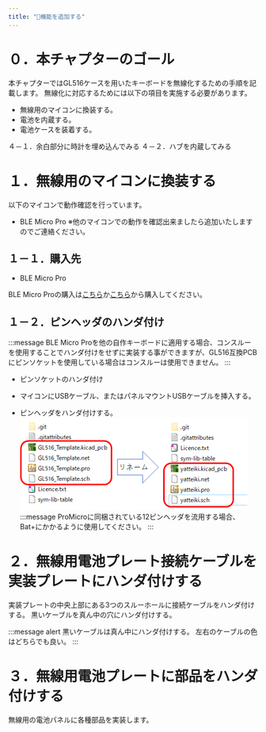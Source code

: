 ```yaml
---
title: "🔧機能を追加する"
---
```


# ０．本チャプターのゴール

本チャプターではGL516ケースを用いたキーボードを無線化するための手順を記載します。
無線化に対応するためには以下の項目を実施する必要があります。
- 無線用のマイコンに換装する。
- 電池を内蔵する。
- 電池ケースを装着する。

４－１．余白部分に時計を埋め込んでみる
４－２．ハブを内蔵してみる

# １．無線用のマイコンに換装する

以下のマイコンで動作確認を行っています。
- BLE Micro Pro
※他のマイコンでの動作を確認出来ましたら追加いたしますのでご連絡ください。

## １－１．購入先

- BLE Micro Pro

BLE Micro Proの購入は[こちら](https://shop.yushakobo.jp/collections/all-keyboard-parts/products/ble-micro-pro?variant=37665571340449)か[こちら](https://booth.pm/ja/items/1177319)から購入してください。

## １－２．ピンヘッダのハンダ付け

:::message
BLE Micro Proを他の自作キーボードに適用する場合、コンスルーを使用することでハンダ付けをせずに実装する事ができますが、GL516互換PCBにピンソケットを使用している場合はコンスルーは使用できません。
:::

- ピンソケットのハンダ付け

- マイコンにUSBケーブル、またはパネルマウントUSBケーブルを挿入する。

- ピンヘッダをハンダ付けする。
![](/images/gl516design/2-18_template-2.png)
:::message
ProMicroに同梱されている12ピンヘッダを流用する場合、Bat+にかかるように使用してください。
:::

# ２．無線用電池プレート接続ケーブルを実装プレートにハンダ付けする

実装プレートの中央上部にある3つのスルーホールに接続ケーブルをハンダ付けする。
黒いケーブルを真ん中の穴にハンダ付けする。

:::message alert
黒いケーブルは真ん中にハンダ付けする。
左右のケーブルの色はどちらでも良い。
:::

# ３．無線用電池プレートに部品をハンダ付けする

無線用の電池パネルに各種部品を実装します。


